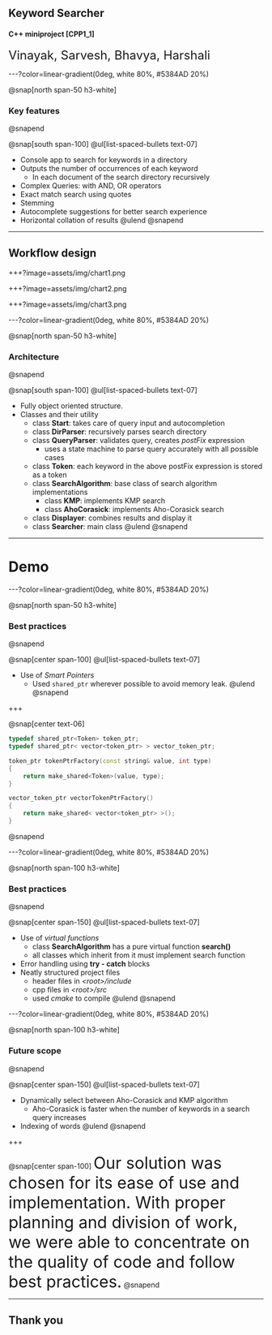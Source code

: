 ## Keyword Searcher
#### C++ miniproject [CPP1_1]

&NewLine;

<font size="+2">Vinayak, Sarvesh, Bhavya, Harshali</font>

---?color=linear-gradient(0deg, white 80%, #5384AD 20%)

@snap[north span-50 h3-white]
### Key features
@snapend

@snap[south span-100]
@ul[list-spaced-bullets text-07]
- Console app to search for keywords in a directory
- Outputs the number of occurrences of each keyword
    - In each document of the search directory recursively
- Complex Queries: with AND, OR operators
- Exact match search using quotes
- Stemming
- Autocomplete suggestions for better search experience
- Horizontal collation of results
@ulend
@snapend

---

## Workflow design

+++?image=assets/img/chart1.png

+++?image=assets/img/chart2.png

+++?image=assets/img/chart3.png

---?color=linear-gradient(0deg, white 80%, #5384AD 20%)

@snap[north span-50 h3-white]
### Architecture
@snapend

@snap[south span-100]
@ul[list-spaced-bullets text-07]
- Fully object oriented structure.
- Classes and their utility
    - class **Start**: takes care of query input and autocompletion
    - class **DirParser**: recursively parses search directory
    - class **QueryParser**: validates query, creates *postFix* expression
        - uses a state machine to parse query accurately with all possible cases
    - class **Token**: each keyword in the above postFix expression is stored as a token
    - class **SearchAlgorithm**: base class of search algorithm implementations
        - class **KMP**: implements KMP search
        - class **AhoCorasick**: implements Aho-Corasick search
    - class **Displayer**: combines results and display it
    - class **Searcher**: main class
@ulend
@snapend

---

# Demo

---?color=linear-gradient(0deg, white 80%, #5384AD 20%)

@snap[north span-50 h3-white]
### Best practices
@snapend

@snap[center span-100]
@ul[list-spaced-bullets text-07]
- Use of *Smart Pointers*
    - Used `shared_ptr` wherever possible to avoid memory leak.
@ulend
@snapend

+++

@snap[center text-06]
```c++
typedef shared_ptr<Token> token_ptr;
typedef shared_ptr< vector<token_ptr> > vector_token_ptr;

token_ptr tokenPtrFactory(const string& value, int type)
{
    return make_shared<Token>(value, type);
}

vector_token_ptr vectorTokenPtrFactory()
{
    return make_shared< vector<token_ptr> >();
}
```
@snapend

---?color=linear-gradient(0deg, white 80%, #5384AD 20%)

@snap[north span-100 h3-white]
### Best practices
@snapend

@snap[center span-150]
@ul[list-spaced-bullets text-07]
- Use of *virtual functions*
    - class **SearchAlgorithm** has a pure virtual function **search()**
    - all classes which inherit from it must implement search function
- Error handling using **try - catch** blocks
- Neatly structured project files
    - header files in *\<root\>/include*
    - cpp files in *\<root\>/src*
    - used *cmake* to compile
 @ulend
@snapend

---?color=linear-gradient(0deg, white 80%, #5384AD 20%)

@snap[north span-100 h3-white]
### Future scope
@snapend

@snap[center span-150]
@ul[list-spaced-bullets text-07]
- Dynamically select between Aho-Corasick and KMP algorithm
    - Aho-Corasick is faster when the number of keywords in a search query increases
- Indexing of words
@ulend
@snapend

+++

@snap[center span-100]
<font size="+3">Our solution was chosen for its ease of use and implementation. With proper planning and division of work, we were able to concentrate on the quality of code and follow best practices.</font>
@snapend

---

## Thank you
